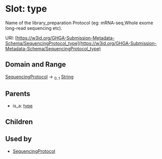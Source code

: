 
# Slot: type


Name of the library_preparation Protocol (eg: mRNA-seq,Whole exome long-read sequencing etc).

URI: [https://w3id.org/GHGA-Submission-Metadata-Schema/SequencingProtocol_type](https://w3id.org/GHGA-Submission-Metadata-Schema/SequencingProtocol_type)


## Domain and Range

[SequencingProtocol](SequencingProtocol.md) &#8594;  <sub>0..1</sub> [String](types/String.md)

## Parents

 *  is_a: [type](type.md)

## Children


## Used by

 * [SequencingProtocol](SequencingProtocol.md)
